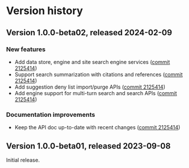 # Version history

## Version 1.0.0-beta02, released 2024-02-09

### New features

- Add data store, engine and site search engine services ([commit 2125414](https://github.com/googleapis/google-cloud-dotnet/commit/212541441f8a7eb5b211f7510d7c63589ba33aeb))
- Support search summarization with citations and references ([commit 2125414](https://github.com/googleapis/google-cloud-dotnet/commit/212541441f8a7eb5b211f7510d7c63589ba33aeb))
- Add suggestion deny list import/purge APIs ([commit 2125414](https://github.com/googleapis/google-cloud-dotnet/commit/212541441f8a7eb5b211f7510d7c63589ba33aeb))
- Add engine support for multi-turn search and search APIs ([commit 2125414](https://github.com/googleapis/google-cloud-dotnet/commit/212541441f8a7eb5b211f7510d7c63589ba33aeb))

### Documentation improvements

- Keep the API doc up-to-date with recent changes ([commit 2125414](https://github.com/googleapis/google-cloud-dotnet/commit/212541441f8a7eb5b211f7510d7c63589ba33aeb))

## Version 1.0.0-beta01, released 2023-09-08

Initial release.
